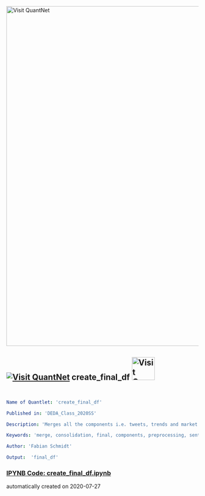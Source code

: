 [<img src="https://github.com/QuantLet/Styleguide-and-FAQ/blob/master/pictures/banner.png" width="888" alt="Visit QuantNet">](http://quantlet.de/)

## [<img src="https://github.com/QuantLet/Styleguide-and-FAQ/blob/master/pictures/qloqo.png" alt="Visit QuantNet">](http://quantlet.de/) **create_final_df** [<img src="https://github.com/QuantLet/Styleguide-and-FAQ/blob/master/pictures/QN2.png" width="60" alt="Visit QuantNet 2.0">](http://quantlet.de/)

```yaml


Name of Quantlet: 'create_final_df'

Published in: 'DEDA_Class_2020SS'

Description: 'Merges all the components i.e. tweets, trends and market data that have been scraped into one file and applies sentiment analysis on the tweets'

Keywords: 'merge, consolidation, final, components, preprocessing, sentiment'

Author: 'Fabian Schmidt'

Output:  'final_df'

```

### [IPYNB Code: create_final_df.ipynb](create_final_df.ipynb)


automatically created on 2020-07-27